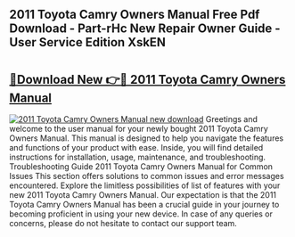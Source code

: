 ## 2011 Toyota Camry Owners Manual Free Pdf Download - Part-rHc New Repair Owner Guide - User Service Edition XskEN

# <h2><a href="http://bc24261.oget.top/?id=2011+Toyota+Camry+Owners+Manual">🔗Download New 👉🔴 2011 Toyota Camry Owners Manual</a></h2>

[![2011 Toyota Camry Owners Manual new download](https://i.imgur.com/5g1atiW.png)](http://bc24261.oget.top/?id=2011+Toyota+Camry+Owners+Manual)
Greetings and welcome to the user manual for your newly bought 2011 Toyota Camry Owners Manual. This manual is designed to help you navigate the features and functions of your product with ease. Inside, you will find detailed instructions for installation, usage, maintenance, and troubleshooting. Troubleshooting Guide 2011 Toyota Camry Owners Manual for Common Issues This section offers solutions to common issues and error messages encountered. Explore the limitless possibilities of list of features with your new 2011 Toyota Camry Owners Manual. Our expectation is that the 2011 Toyota Camry Owners Manual has been a crucial guide in your journey to becoming proficient in using your new device. In case of any queries or concerns, please do not hesitate to contact our support team.
